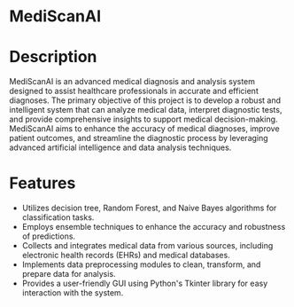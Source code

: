 # MediScanAI
# Description

MediScanAI is an advanced medical diagnosis and analysis system designed to assist healthcare professionals in accurate and efficient diagnoses. The primary objective of this project is to develop a robust and intelligent system that can analyze medical data, interpret diagnostic tests, and provide comprehensive insights to support medical decision-making. MediScanAI aims to enhance the accuracy of medical diagnoses, improve patient outcomes, and streamline the diagnostic process by leveraging advanced artificial intelligence and data analysis techniques.

# Features

+ Utilizes decision tree, Random Forest, and Naive Bayes algorithms for classification tasks.
+ Employs ensemble techniques to enhance the accuracy and robustness of predictions.
+ Collects and integrates medical data from various sources, including electronic health records (EHRs) and medical databases.
+ Implements data preprocessing modules to clean, transform, and prepare data for analysis.
+ Provides a user-friendly GUI using Python's Tkinter library for easy interaction with the system.

